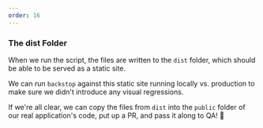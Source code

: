 ```yaml
---
order: 16
---
```


### The dist Folder

When we run the script, the files are written to the `dist` folder, which should be able to be served as a static site.

We can run `backstop` against this static site running locally vs. production to make sure we didn't introduce any visual regressions.

If we're all clear, we can copy the files from `dist` into the `public` folder of our real application's code, put up a PR, and pass it along to QA! 🎉
